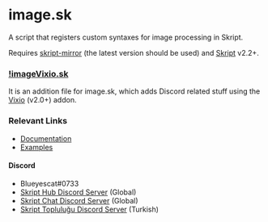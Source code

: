 # image.sk
A script that registers custom syntaxes for image processing in Skript.

Requires [skript-mirror](https://github.com/btk5h/skript-mirror) (the latest version should be used) and [Skript](https://github.com/bensku/Skript) v2.2+.

### [!imageVixio.sk](https://github.com/Blueyescat/image.sk/blob/master/!imageVixio.sk)
It is an addition file for image.sk, which adds Discord related stuff using the [Vixio](https://github.com/iBlitzkriegi/Vixio) (v2.0+) addon.

### Relevant Links
- [Documentation](https://github.com/Blueyescat/image.sk/wiki/Documentation)
- [Examples](https://github.com/Blueyescat/image.sk/wiki/Examples)

#### Discord
- Blueyescat#0733
- [Skript Hub Discord Server](https://skripthub.net/discord) (Global)
- [Skript Chat Discord Server](https://discord.gg/tMhwDmC) (Global)
- [Skript Topluluğu Discord Server](https://discord.gg/UuNuz5Y) (Turkish)
